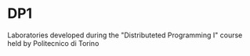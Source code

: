 # DP1
Laboratories developed during the "Distributeted Programming I" course held by Politecnico di Torino
